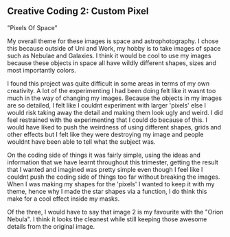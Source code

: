 ## Creative Coding 2: Custom Pixel

"Pixels Of Space"

My overall theme for these images is space and astrophotography. I chose this because outside of Uni and Work, my hobby is to take images of space such as Nebulae and Galaxies. I think it would be cool to use my images because these objects in space all have wildly different shapes, sizes and most importantly colors.

I found this project was quite difficult in some areas in terms of my own creativity. A lot of the experimenting I had been doing felt like it wasnt too much in the way of changing my images. Because the objects in my images are so detailed, I felt like I couldnt experiment with larger 'pixels' else I would risk taking away the detail and making them look ugly and weird. I did feel restrained with the experimenting that I could do because of this. I would have liked to push the weirdness of using different shapes, grids and other effects but I felt like they were destroying my image and people wouldnt have been able to tell what the subject was.

On the coding side of things it was fairly simple, using the ideas and information that we have learnt throughout this trimester, getting the result that I wanted and imagined was pretty simple even though I feel like I couldnt push the coding side of things too far without breaking the images. When I was making my shapes for the 'pixels' I wanted to keep it with my theme, hence why I made the star shapes via a function, I do think this make for a cool effect inside my masks.

Of the three, I would have to say that image 2 is my favourite with the "Orion Nebula". I think it looks the cleanest while still keeping those awesome details from the original image.
